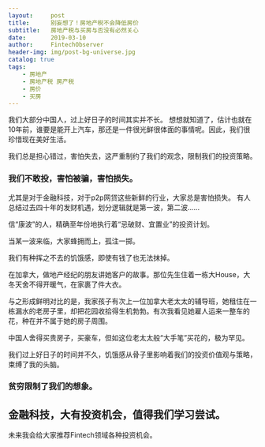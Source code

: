 ```yaml
---
layout:     post
title:      别妄想了！房地产税不会降低房价
subtitle:   房地产税与买房与否没有必然关心
date:       2019-03-10
author:     FintechObserver
header-img: img/post-bg-universe.jpg
catalog: true
tags:
    - 房地产
    - 房地产税 房产税
    - 房价
    - 买房
---
```


我们大部分中国人，过上好日子的时间其实并不长。
想想就知道了，估计也就在10年前，谁要是能开上汽车，那还是一件很光鲜很体面的事情呢。因此，我们很珍惜现在美好生活。

我们总是担心错过，害怕失去，这严重制约了我们的观念，限制我们的投资策略。

### 我们不敢投，害怕被骗，害怕损失。
尤其是对于金融科技，对于p2p网贷这些新鲜的行业，大家总是害怕损失。
有人总结过去四十年的发财机遇，划分逻辑就是第一波，第二波……

信“康波”的人，精确至年份地执行着“忌破财、宜置业”的投资计划。

当某一波来临，大家蜂拥而上，孤注一掷。

我们有种挥之不去的饥饿感，即使有钱了也无法抹掉。

在加拿大，做地产经纪的朋友讲她客户的故事。那位先生住着一栋大House，大冬天舍不得开暖气，在家裹了件大衣。

与之形成鲜明对比的是，我家孩子有次上一位加拿大老太太的辅导班，她租住在一栋漏水的老房子里，却把花园收拾得生机勃勃。有次我看见她雇人运来一整车的花，种在并不属于她的房子周围。

中国人舍得买贵房子，买豪车，但如这位老太太般“大手笔”买花的，极为罕见。

我们过上好日子的时间并不久，饥饿感从骨子里影响着我们的投资价值观与策略，束缚了我的头脑。

### 贫穷限制了我们的想象。

## 金融科技，大有投资机会，值得我们学习尝试。
未来我会给大家推荐Fintech领域各种投资机会。